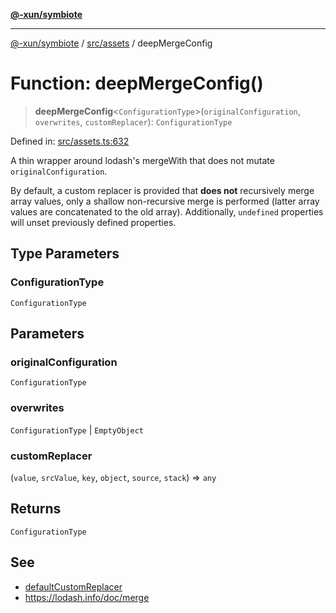 [**@-xun/symbiote**](../../../README.md)

***

[@-xun/symbiote](../../../README.md) / [src/assets](../README.md) / deepMergeConfig

# Function: deepMergeConfig()

> **deepMergeConfig**\<`ConfigurationType`\>(`originalConfiguration`, `overwrites`, `customReplacer`): `ConfigurationType`

Defined in: [src/assets.ts:632](https://github.com/Xunnamius/symbiote/blob/cdafea2baa38b239d5977b443b3a3091b1a1c2e6/src/assets.ts#L632)

A thin wrapper around lodash's mergeWith that does not mutate
`originalConfiguration`.

By default, a custom replacer is provided that **does not** recursively merge
array values, only a shallow non-recursive merge is performed (latter array
values are concatenated to the old array). Additionally, `undefined`
properties will unset previously defined properties.

## Type Parameters

### ConfigurationType

`ConfigurationType`

## Parameters

### originalConfiguration

`ConfigurationType`

### overwrites

`ConfigurationType` | `EmptyObject`

### customReplacer

(`value`, `srcValue`, `key`, `object`, `source`, `stack`) => `any`

## Returns

`ConfigurationType`

## See

 - [defaultCustomReplacer](defaultCustomReplacer.md)
 - https://lodash.info/doc/merge
